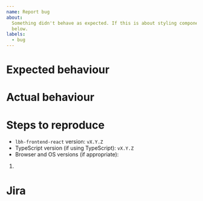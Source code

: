 ```yaml
---
name: Report bug
about:
  Something didn't behave as expected. If this is about styling components, see
  below.
labels:
  - bug
---
```


<!--
  Please search existing issues to avoid creating duplicates.
  -->

<!--
  Please confirm that this issue is still present on the `master` branch before
  reporting.
  -->

# Expected behaviour

# Actual behaviour

# Steps to reproduce

- `lbh-frontend-react` version: `vX.Y.Z`
- TypeScript version (if using TypeScript): `vX.Y.Z`
- Browser and OS versions (if appropriate):

1.

# Jira

<!--
  Is this related to a ticket in Jira? If so, please link to it here. Otherwise,
  remove the section.
  -->
